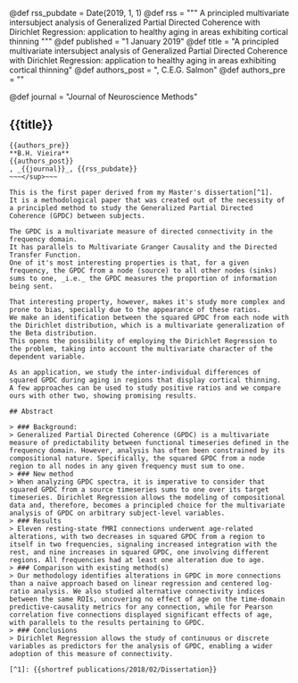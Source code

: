 @def rss_pubdate = Date(2019, 1, 1)
@def rss = """ A principled multivariate intersubject analysis of Generalized Partial Directed Coherence with Dirichlet Regression: application to healthy aging in areas exhibiting cortical thinning """
@def published = "1 January 2019"
@def title = "A principled multivariate intersubject analysis of Generalized Partial Directed Coherence with Dirichlet Regression: application to healthy aging in areas exhibiting cortical thinning"
@def authors_post = ", C.E.G. Salmon"
@def authors_pre = ""

@def journal = "Journal of Neuroscience Methods"

## {{title}}
~~~<sup>~~~
{{authors_pre}}
**B.H. Vieira**
{{authors_post}}
, _{{journal}}_, {{rss_pubdate}}
~~~</sup>~~~

This is the first paper derived from my Master's dissertation[^1].
It is a methodological paper that was created out of the necessity of a principled method to study the Generalized Partial Directed Coherence (GPDC) between subjects.

The GPDC is a multivariate measure of directed connectivity in the frequency domain.
It has parallels to Multivariate Granger Causality and the Directed Transfer Function.
One of it's most interesting properties is that, for a given frequency, the GPDC from a node (source) to all other nodes (sinks) sums to one, _i.e._ the GPDC measures the proportion of information being sent.

That interesting property, however, makes it's study more complex and prone to bias, specially due to the appearance of these ratios.
We make an identification between the squared GPDC from each node with the Dirichlet distribution, which is a multivariate generalization of the Beta distribution.
This opens the possibility of employing the Dirichlet Regression to the problem, taking into account the multivariate character of the dependent variable.

As an application, we study the inter-individual differences of squared GPDC during aging in regions that display cortical thinning.
A few approaches can be used to study positive ratios and we compare ours with other two, showing promising results.

## Abstract

> ### Background:
> Generalized Partial Directed Coherence (GPDC) is a multivariate measure of predictability between functional timeseries defined in the frequency domain. However, analysis has often been constrained by its compositional nature. Specifically, the squared GPDC from a node region to all nodes in any given frequency must sum to one.
> ### New method
> When analyzing GPDC spectra, it is imperative to consider that squared GPDC from a source timeseries sums to one over its target timeseries. Dirichlet Regression allows the modeling of compositional data and, therefore, becomes a principled choice for the multivariate analysis of GPDC on arbitrary subject-level variables.
> ### Results
> Eleven resting-state fMRI connections underwent age-related alterations, with two decreases in squared GPDC from a region to itself in two frequencies, signaling increased integration with the rest, and nine increases in squared GPDC, one involving different regions. All frequencies had at least one alteration due to age.
> ### Comparison with existing method(s)
> Our methodology identifies alterations in GPDC in more connections than a naïve approach based on linear regression and centered log-ratio analysis. We also studied alternative connectivity indices between the same ROIs, uncovering no effect of age on the time-domain predictive-causality metrics for any connection, while for Pearson correlation five connections displayed significant effects of age, with parallels to the results pertaining to GPDC.
> ### Conclusions
> Dirichlet Regression allows the study of continuous or discrete variables as predictors for the analysis of GPDC, enabling a wider adoption of this measure of connectivity.

[^1]: {{shortref publications/2018/02/Dissertation}}





